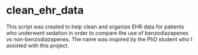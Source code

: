 # clean_ehr_data
This script was created to help clean and organize EHR data for patients who underwent sedation in order to compare the use of benzodiazapenes vs non-benzodiazapenes. The name was inspired by the PhD student who I assisted with this project. 
